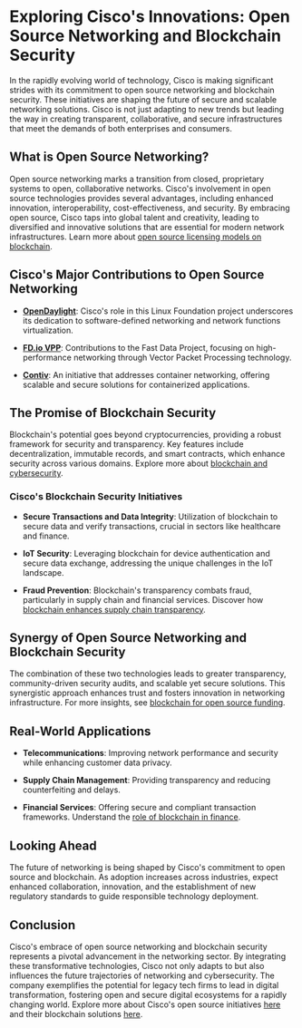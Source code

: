 # Exploring Cisco's Innovations: Open Source Networking and Blockchain Security

In the rapidly evolving world of technology, Cisco is making significant strides with its commitment to open source networking and blockchain security. These initiatives are shaping the future of secure and scalable networking solutions. Cisco is not just adapting to new trends but leading the way in creating transparent, collaborative, and secure infrastructures that meet the demands of both enterprises and consumers.

## What is Open Source Networking?

Open source networking marks a transition from closed, proprietary systems to open, collaborative networks. Cisco's involvement in open source technologies provides several advantages, including enhanced innovation, interoperability, cost-effectiveness, and security. By embracing open source, Cisco taps into global talent and creativity, leading to diversified and innovative solutions that are essential for modern network infrastructures. Learn more about [open source licensing models on blockchain](https://www.license-token.com/wiki/open-source-licensing-models-on-blockchain).

## Cisco's Major Contributions to Open Source Networking

- **[OpenDaylight](https://www.opendaylight.org/)**: Cisco's role in this Linux Foundation project underscores its dedication to software-defined networking and network functions virtualization.

- **[FD.io VPP](https://fd.io/)**: Contributions to the Fast Data Project, focusing on high-performance networking through Vector Packet Processing technology.

- **[Contiv](http://contiv.io/)**: An initiative that addresses container networking, offering scalable and secure solutions for containerized applications.

## The Promise of Blockchain Security

Blockchain's potential goes beyond cryptocurrencies, providing a robust framework for security and transparency. Key features include decentralization, immutable records, and smart contracts, which enhance security across various domains. Explore more about [blockchain and cybersecurity](https://www.license-token.com/wiki/blockchain-and-cybersecurity).

### Cisco's Blockchain Security Initiatives

- **Secure Transactions and Data Integrity**: Utilization of blockchain to secure data and verify transactions, crucial in sectors like healthcare and finance.

- **IoT Security**: Leveraging blockchain for device authentication and secure data exchange, addressing the unique challenges in the IoT landscape.

- **Fraud Prevention**: Blockchain's transparency combats fraud, particularly in supply chain and financial services. Discover how [blockchain enhances supply chain transparency](https://www.license-token.com/wiki/blockchain-and-supply-chain-transparency).

## Synergy of Open Source Networking and Blockchain Security

The combination of these two technologies leads to greater transparency, community-driven security audits, and scalable yet secure solutions. This synergistic approach enhances trust and fosters innovation in networking infrastructure. For more insights, see [blockchain for open source funding](https://www.license-token.com/wiki/blockchain-for-open-source-funding).

## Real-World Applications

- **Telecommunications**: Improving network performance and security while enhancing customer data privacy.

- **Supply Chain Management**: Providing transparency and reducing counterfeiting and delays.

- **Financial Services**: Offering secure and compliant transaction frameworks. Understand the [role of blockchain in finance](https://www.license-token.com/wiki/blockchain-in-finance).

## Looking Ahead

The future of networking is being shaped by Cisco's commitment to open source and blockchain. As adoption increases across industries, expect enhanced collaboration, innovation, and the establishment of new regulatory standards to guide responsible technology deployment.

## Conclusion

Cisco's embrace of open source networking and blockchain security represents a pivotal advancement in the networking sector. By integrating these transformative technologies, Cisco not only adapts to but also influences the future trajectories of networking and cybersecurity. The company exemplifies the potential for legacy tech firms to lead in digital transformation, fostering open and secure digital ecosystems for a rapidly changing world. Explore more about Cisco's open source initiatives [here](https://opensource.cisco.com/) and their blockchain solutions [here](https://www.cisco.com/c/en/us/solutions/trends/blockchain-solutions.html).